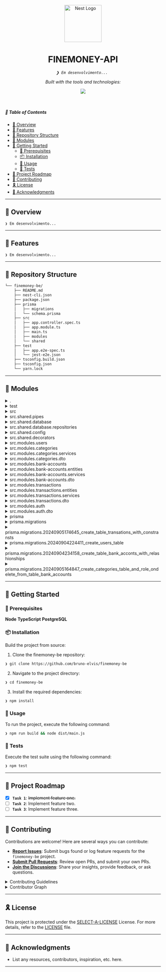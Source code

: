 <p align="center">
  <a href="http://nestjs.com/" target="blank"><img src="https://nestjs.com/img/logo-small.svg" width="120" alt="Nest Logo" /></a>
</p>

<p align="center">
    <h1 align="center">FINEMONEY-API</h1>
</p>
<p align="center">
    <em><code>❯ Em desenvolvimento... </code></em>
</p>
<p align="center">
	<!-- Shields.io badges disabled, using skill icons. --></p>
<p align="center">
		<em>Built with the tools and technologies:</em>
</p>
<p align="center">
	<a href="https://skillicons.dev">
		<img src="https://skillicons.dev/icons?i=express,jest,md,prisma,ts,webpack">
	</a></p>

<br>

##### 🔗 Table of Contents

- [📍 Overview](#-overview)
- [👾 Features](#-features)
- [📂 Repository Structure](#-repository-structure)
- [🧩 Modules](#-modules)
- [🚀 Getting Started](#-getting-started)
    - [🔖 Prerequisites](#-prerequisites)
    - [📦 Installation](#-installation)
    - [🤖 Usage](#-usage)
    - [🧪 Tests](#-tests)
- [📌 Project Roadmap](#-project-roadmap)
- [🤝 Contributing](#-contributing)
- [🎗 License](#-license)
- [🙌 Acknowledgments](#-acknowledgments)

---

## 📍 Overview

<code>❯ Em desenvolvimento...</code>

---

## 👾 Features

<code>❯ Em desenvolvimento...</code>

---

## 📂 Repository Structure

```sh
└── finemoney-be/
    ├── README.md
    ├── nest-cli.json
    ├── package.json
    ├── prisma
    │   ├── migrations
    │   └── schema.prisma
    ├── src
    │   ├── app.controller.spec.ts
    │   ├── app.module.ts
    │   ├── main.ts
    │   ├── modules
    │   └── shared
    ├── test
    │   ├── app.e2e-spec.ts
    │   └── jest-e2e.json
    ├── tsconfig.build.json
    ├── tsconfig.json
    └── yarn.lock
```

---

## 🧩 Modules

<details closed><summary>.</summary>

| File | Summary |
| --- | --- |
| [tsconfig.build.json](https://github.com/bruno-elvis/finemoney-be/blob/main/tsconfig.build.json) | <code>❯ REPLACE-ME</code> |
| [tsconfig.json](https://github.com/bruno-elvis/finemoney-be/blob/main/tsconfig.json) | <code>❯ REPLACE-ME</code> |
| [package.json](https://github.com/bruno-elvis/finemoney-be/blob/main/package.json) | <code>❯ REPLACE-ME</code> |
| [nest-cli.json](https://github.com/bruno-elvis/finemoney-be/blob/main/nest-cli.json) | <code>❯ REPLACE-ME</code> |

</details>

<details closed><summary>test</summary>

| File | Summary |
| --- | --- |
| [app.e2e-spec.ts](https://github.com/bruno-elvis/finemoney-be/blob/main/test/app.e2e-spec.ts) | <code>❯ REPLACE-ME</code> |
| [jest-e2e.json](https://github.com/bruno-elvis/finemoney-be/blob/main/test/jest-e2e.json) | <code>❯ REPLACE-ME</code> |

</details>

<details closed><summary>src</summary>

| File | Summary |
| --- | --- |
| [app.controller.spec.ts](https://github.com/bruno-elvis/finemoney-be/blob/main/src/app.controller.spec.ts) | <code>❯ REPLACE-ME</code> |
| [app.module.ts](https://github.com/bruno-elvis/finemoney-be/blob/main/src/app.module.ts) | <code>❯ REPLACE-ME</code> |
| [main.ts](https://github.com/bruno-elvis/finemoney-be/blob/main/src/main.ts) | <code>❯ REPLACE-ME</code> |

</details>

<details closed><summary>src.shared.pipes</summary>

| File | Summary |
| --- | --- |
| [OptionalParseUUIDPipe copy.ts](https://github.com/bruno-elvis/finemoney-be/blob/main/src/shared/pipes/OptionalParseUUIDPipe copy.ts) | <code>❯ REPLACE-ME</code> |
| [OptionalParseUUIDPipe.ts](https://github.com/bruno-elvis/finemoney-be/blob/main/src/shared/pipes/OptionalParseUUIDPipe.ts) | <code>❯ REPLACE-ME</code> |

</details>

<details closed><summary>src.shared.database</summary>

| File | Summary |
| --- | --- |
| [database.module.ts](https://github.com/bruno-elvis/finemoney-be/blob/main/src/shared/database/database.module.ts) | <code>❯ REPLACE-ME</code> |
| [prisma.service.ts](https://github.com/bruno-elvis/finemoney-be/blob/main/src/shared/database/prisma.service.ts) | <code>❯ REPLACE-ME</code> |

</details>

<details closed><summary>src.shared.database.repositories</summary>

| File | Summary |
| --- | --- |
| [bank-accounts.repositories.ts](https://github.com/bruno-elvis/finemoney-be/blob/main/src/shared/database/repositories/bank-accounts.repositories.ts) | <code>❯ REPLACE-ME</code> |
| [categories.repositories.ts](https://github.com/bruno-elvis/finemoney-be/blob/main/src/shared/database/repositories/categories.repositories.ts) | <code>❯ REPLACE-ME</code> |
| [transactions.repositories.ts](https://github.com/bruno-elvis/finemoney-be/blob/main/src/shared/database/repositories/transactions.repositories.ts) | <code>❯ REPLACE-ME</code> |
| [users.repositories.ts](https://github.com/bruno-elvis/finemoney-be/blob/main/src/shared/database/repositories/users.repositories.ts) | <code>❯ REPLACE-ME</code> |

</details>

<details closed><summary>src.shared.config</summary>

| File | Summary |
| --- | --- |
| [env.ts](https://github.com/bruno-elvis/finemoney-be/blob/main/src/shared/config/env.ts) | <code>❯ REPLACE-ME</code> |

</details>

<details closed><summary>src.shared.decorators</summary>

| File | Summary |
| --- | --- |
| [ActiveUserId.ts](https://github.com/bruno-elvis/finemoney-be/blob/main/src/shared/decorators/ActiveUserId.ts) | <code>❯ REPLACE-ME</code> |
| [IsPublic.ts](https://github.com/bruno-elvis/finemoney-be/blob/main/src/shared/decorators/IsPublic.ts) | <code>❯ REPLACE-ME</code> |

</details>

<details closed><summary>src.modules.users</summary>

| File | Summary |
| --- | --- |
| [users.service.ts](https://github.com/bruno-elvis/finemoney-be/blob/main/src/modules/users/users.service.ts) | <code>❯ REPLACE-ME</code> |
| [users.module.ts](https://github.com/bruno-elvis/finemoney-be/blob/main/src/modules/users/users.module.ts) | <code>❯ REPLACE-ME</code> |
| [users.controller.spec.ts](https://github.com/bruno-elvis/finemoney-be/blob/main/src/modules/users/users.controller.spec.ts) | <code>❯ REPLACE-ME</code> |
| [users.service.spec.ts](https://github.com/bruno-elvis/finemoney-be/blob/main/src/modules/users/users.service.spec.ts) | <code>❯ REPLACE-ME</code> |
| [users.controller.ts](https://github.com/bruno-elvis/finemoney-be/blob/main/src/modules/users/users.controller.ts) | <code>❯ REPLACE-ME</code> |

</details>

<details closed><summary>src.modules.categories</summary>

| File | Summary |
| --- | --- |
| [categories.controller.ts](https://github.com/bruno-elvis/finemoney-be/blob/main/src/modules/categories/categories.controller.ts) | <code>❯ REPLACE-ME</code> |
| [categories.controller.spec.ts](https://github.com/bruno-elvis/finemoney-be/blob/main/src/modules/categories/categories.controller.spec.ts) | <code>❯ REPLACE-ME</code> |
| [categories.module.ts](https://github.com/bruno-elvis/finemoney-be/blob/main/src/modules/categories/categories.module.ts) | <code>❯ REPLACE-ME</code> |

</details>

<details closed><summary>src.modules.categories.services</summary>

| File | Summary |
| --- | --- |
| [validate-category-ownership.service.ts](https://github.com/bruno-elvis/finemoney-be/blob/main/src/modules/categories/services/validate-category-ownership.service.ts) | <code>❯ REPLACE-ME</code> |
| [categories.service.ts](https://github.com/bruno-elvis/finemoney-be/blob/main/src/modules/categories/services/categories.service.ts) | <code>❯ REPLACE-ME</code> |
| [categories.service.spec.ts](https://github.com/bruno-elvis/finemoney-be/blob/main/src/modules/categories/services/categories.service.spec.ts) | <code>❯ REPLACE-ME</code> |

</details>

<details closed><summary>src.modules.categories.dto</summary>

| File | Summary |
| --- | --- |
| [create-category.dto.ts](https://github.com/bruno-elvis/finemoney-be/blob/main/src/modules/categories/dto/create-category.dto.ts) | <code>❯ REPLACE-ME</code> |

</details>

<details closed><summary>src.modules.bank-accounts</summary>

| File | Summary |
| --- | --- |
| [bank-accounts.module.ts](https://github.com/bruno-elvis/finemoney-be/blob/main/src/modules/bank-accounts/bank-accounts.module.ts) | <code>❯ REPLACE-ME</code> |
| [bank-accounts.controller.ts](https://github.com/bruno-elvis/finemoney-be/blob/main/src/modules/bank-accounts/bank-accounts.controller.ts) | <code>❯ REPLACE-ME</code> |
| [bank-accounts.controller.spec.ts](https://github.com/bruno-elvis/finemoney-be/blob/main/src/modules/bank-accounts/bank-accounts.controller.spec.ts) | <code>❯ REPLACE-ME</code> |

</details>

<details closed><summary>src.modules.bank-accounts.entities</summary>

| File | Summary |
| --- | --- |
| [BankAccount.ts](https://github.com/bruno-elvis/finemoney-be/blob/main/src/modules/bank-accounts/entities/BankAccount.ts) | <code>❯ REPLACE-ME</code> |

</details>

<details closed><summary>src.modules.bank-accounts.services</summary>

| File | Summary |
| --- | --- |
| [bank-accounts.service.spec.ts](https://github.com/bruno-elvis/finemoney-be/blob/main/src/modules/bank-accounts/services/bank-accounts.service.spec.ts) | <code>❯ REPLACE-ME</code> |
| [bank-accounts.service.ts](https://github.com/bruno-elvis/finemoney-be/blob/main/src/modules/bank-accounts/services/bank-accounts.service.ts) | <code>❯ REPLACE-ME</code> |
| [validate-bank-account-ownership.service.ts](https://github.com/bruno-elvis/finemoney-be/blob/main/src/modules/bank-accounts/services/validate-bank-account-ownership.service.ts) | <code>❯ REPLACE-ME</code> |

</details>

<details closed><summary>src.modules.bank-accounts.dto</summary>

| File | Summary |
| --- | --- |
| [create-bank-account.dto.ts](https://github.com/bruno-elvis/finemoney-be/blob/main/src/modules/bank-accounts/dto/create-bank-account.dto.ts) | <code>❯ REPLACE-ME</code> |
| [update-bank-account.dto.ts](https://github.com/bruno-elvis/finemoney-be/blob/main/src/modules/bank-accounts/dto/update-bank-account.dto.ts) | <code>❯ REPLACE-ME</code> |

</details>

<details closed><summary>src.modules.transactions</summary>

| File | Summary |
| --- | --- |
| [transactions.controller.ts](https://github.com/bruno-elvis/finemoney-be/blob/main/src/modules/transactions/transactions.controller.ts) | <code>❯ REPLACE-ME</code> |
| [transactions.controller.spec.ts](https://github.com/bruno-elvis/finemoney-be/blob/main/src/modules/transactions/transactions.controller.spec.ts) | <code>❯ REPLACE-ME</code> |
| [transactions.module.ts](https://github.com/bruno-elvis/finemoney-be/blob/main/src/modules/transactions/transactions.module.ts) | <code>❯ REPLACE-ME</code> |

</details>

<details closed><summary>src.modules.transactions.entities</summary>

| File | Summary |
| --- | --- |
| [Transaction.ts](https://github.com/bruno-elvis/finemoney-be/blob/main/src/modules/transactions/entities/Transaction.ts) | <code>❯ REPLACE-ME</code> |

</details>

<details closed><summary>src.modules.transactions.services</summary>

| File | Summary |
| --- | --- |
| [transactions.service.spec.ts](https://github.com/bruno-elvis/finemoney-be/blob/main/src/modules/transactions/services/transactions.service.spec.ts) | <code>❯ REPLACE-ME</code> |
| [transactions.service.ts](https://github.com/bruno-elvis/finemoney-be/blob/main/src/modules/transactions/services/transactions.service.ts) | <code>❯ REPLACE-ME</code> |
| [validate-transaction-ownership.service.ts](https://github.com/bruno-elvis/finemoney-be/blob/main/src/modules/transactions/services/validate-transaction-ownership.service.ts) | <code>❯ REPLACE-ME</code> |

</details>

<details closed><summary>src.modules.transactions.dto</summary>

| File | Summary |
| --- | --- |
| [update-transaction.dto.ts](https://github.com/bruno-elvis/finemoney-be/blob/main/src/modules/transactions/dto/update-transaction.dto.ts) | <code>❯ REPLACE-ME</code> |
| [create-transaction.dto.ts](https://github.com/bruno-elvis/finemoney-be/blob/main/src/modules/transactions/dto/create-transaction.dto.ts) | <code>❯ REPLACE-ME</code> |

</details>

<details closed><summary>src.modules.auth</summary>

| File | Summary |
| --- | --- |
| [auth.module.ts](https://github.com/bruno-elvis/finemoney-be/blob/main/src/modules/auth/auth.module.ts) | <code>❯ REPLACE-ME</code> |
| [auth.controller.ts](https://github.com/bruno-elvis/finemoney-be/blob/main/src/modules/auth/auth.controller.ts) | <code>❯ REPLACE-ME</code> |
| [auth.guard.ts](https://github.com/bruno-elvis/finemoney-be/blob/main/src/modules/auth/auth.guard.ts) | <code>❯ REPLACE-ME</code> |
| [auth.service.spec.ts](https://github.com/bruno-elvis/finemoney-be/blob/main/src/modules/auth/auth.service.spec.ts) | <code>❯ REPLACE-ME</code> |
| [auth.controller.spec.ts](https://github.com/bruno-elvis/finemoney-be/blob/main/src/modules/auth/auth.controller.spec.ts) | <code>❯ REPLACE-ME</code> |
| [auth.service.ts](https://github.com/bruno-elvis/finemoney-be/blob/main/src/modules/auth/auth.service.ts) | <code>❯ REPLACE-ME</code> |

</details>

<details closed><summary>src.modules.auth.dto</summary>

| File | Summary |
| --- | --- |
| [signin.dto.ts](https://github.com/bruno-elvis/finemoney-be/blob/main/src/modules/auth/dto/signin.dto.ts) | <code>❯ REPLACE-ME</code> |
| [signup.dto.ts](https://github.com/bruno-elvis/finemoney-be/blob/main/src/modules/auth/dto/signup.dto.ts) | <code>❯ REPLACE-ME</code> |

</details>

<details closed><summary>prisma</summary>

| File | Summary |
| --- | --- |
| [schema.prisma](https://github.com/bruno-elvis/finemoney-be/blob/main/prisma/schema.prisma) | <code>❯ REPLACE-ME</code> |

</details>

<details closed><summary>prisma.migrations</summary>

| File | Summary |
| --- | --- |
| [migration_lock.toml](https://github.com/bruno-elvis/finemoney-be/blob/main/prisma/migrations/migration_lock.toml) | <code>❯ REPLACE-ME</code> |

</details>

<details closed><summary>prisma.migrations.20240905174645_create_table_transations_with_constransts</summary>

| File | Summary |
| --- | --- |
| [migration.sql](https://github.com/bruno-elvis/finemoney-be/blob/main/prisma/migrations/20240905174645_create_table_transations_with_constransts/migration.sql) | <code>❯ REPLACE-ME</code> |

</details>

<details closed><summary>prisma.migrations.20240904224411_create_users_table</summary>

| File | Summary |
| --- | --- |
| [migration.sql](https://github.com/bruno-elvis/finemoney-be/blob/main/prisma/migrations/20240904224411_create_users_table/migration.sql) | <code>❯ REPLACE-ME</code> |

</details>

<details closed><summary>prisma.migrations.20240904234158_create_table_bank_acconts_with_relashionships</summary>

| File | Summary |
| --- | --- |
| [migration.sql](https://github.com/bruno-elvis/finemoney-be/blob/main/prisma/migrations/20240904234158_create_table_bank_acconts_with_relashionships/migration.sql) | <code>❯ REPLACE-ME</code> |

</details>

<details closed><summary>prisma.migrations.20240905164847_create_categories_table_and_role_ondelete_from_table_bank_accounts</summary>

| File | Summary |
| --- | --- |
| [migration.sql](https://github.com/bruno-elvis/finemoney-be/blob/main/prisma/migrations/20240905164847_create_categories_table_and_role_ondelete_from_table_bank_accounts/migration.sql) | <code>❯ REPLACE-ME</code> |

</details>

---

## 🚀 Getting Started

### 🔖 Prerequisites

**Node**
**TypeScript**
**PostgreSQL**

### 📦 Installation

Build the project from source:

1. Clone the finemoney-be repository:
```sh
❯ git clone https://github.com/bruno-elvis/finemoney-be
```

2. Navigate to the project directory:
```sh
❯ cd finemoney-be
```

3. Install the required dependencies:
```sh
❯ npm install
```

### 🤖 Usage

To run the project, execute the following command:

```sh
❯ npm run build && node dist/main.js
```

### 🧪 Tests

Execute the test suite using the following command:

```sh
❯ npm test
```

---

## 📌 Project Roadmap

- [X] **`Task 1`**: <strike>Implement feature one.</strike>
- [ ] **`Task 2`**: Implement feature two.
- [ ] **`Task 3`**: Implement feature three.

---

## 🤝 Contributing

Contributions are welcome! Here are several ways you can contribute:

- **[Report Issues](https://github.com/bruno-elvis/finemoney-be/issues)**: Submit bugs found or log feature requests for the `finemoney-be` project.
- **[Submit Pull Requests](https://github.com/bruno-elvis/finemoney-be/blob/main/CONTRIBUTING.md)**: Review open PRs, and submit your own PRs.
- **[Join the Discussions](https://github.com/bruno-elvis/finemoney-be/discussions)**: Share your insights, provide feedback, or ask questions.

<details closed>
<summary>Contributing Guidelines</summary>

1. **Fork the Repository**: Start by forking the project repository to your github account.
2. **Clone Locally**: Clone the forked repository to your local machine using a git client.
   ```sh
   git clone https://github.com/bruno-elvis/finemoney-be
   ```
3. **Create a New Branch**: Always work on a new branch, giving it a descriptive name.
   ```sh
   git checkout -b new-feature-x
   ```
4. **Make Your Changes**: Develop and test your changes locally.
5. **Commit Your Changes**: Commit with a clear message describing your updates.
   ```sh
   git commit -m 'Implemented new feature x.'
   ```
6. **Push to github**: Push the changes to your forked repository.
   ```sh
   git push origin new-feature-x
   ```
7. **Submit a Pull Request**: Create a PR against the original project repository. Clearly describe the changes and their motivations.
8. **Review**: Once your PR is reviewed and approved, it will be merged into the main branch. Congratulations on your contribution!
</details>

<details closed>
<summary>Contributor Graph</summary>
<br>
<p align="left">
   <a href="https://github.com{/bruno-elvis/finemoney-be/}graphs/contributors">
      <img src="https://contrib.rocks/image?repo=bruno-elvis/finemoney-be">
   </a>
</p>
</details>

---

## 🎗 License

This project is protected under the [SELECT-A-LICENSE](https://choosealicense.com/licenses) License. For more details, refer to the [LICENSE](https://choosealicense.com/licenses/) file.

---

## 🙌 Acknowledgments

- List any resources, contributors, inspiration, etc. here.

---
